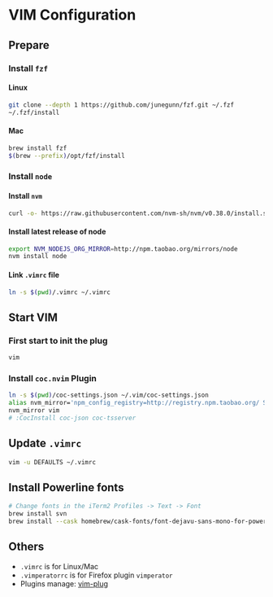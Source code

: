 # VIM Configuration

## Prepare

### Install `fzf`

#### Linux

```bash
git clone --depth 1 https://github.com/junegunn/fzf.git ~/.fzf
~/.fzf/install
```

#### Mac

```bash
brew install fzf
$(brew --prefix)/opt/fzf/install
```

### Install `node`

#### Install `nvm`

```bash
curl -o- https://raw.githubusercontent.com/nvm-sh/nvm/v0.38.0/install.sh | bash
```

#### Install latest release of node

```bash
export NVM_NODEJS_ORG_MIRROR=http://npm.taobao.org/mirrors/node
nvm install node
```

#### Link `.vimrc` file

```bash
ln -s $(pwd)/.vimrc ~/.vimrc
```

## Start VIM

### First start to init the plug

```bash
vim
```

### Install `coc.nvim` Plugin

```bash
ln -s $(pwd)/coc-settings.json ~/.vim/coc-settings.json
alias nvm_mirror='npm_config_registry=http://registry.npm.taobao.org/ SASS_BINARY_SITE=https://npm.taobao.org/mirrors/node-sass/'
nvm_mirror vim
# :CocInstall coc-json coc-tsserver
```

## Update `.vimrc`

```bash
vim -u DEFAULTS ~/.vimrc
```

## Install Powerline fonts

```bash
# Change fonts in the iTerm2 Profiles -> Text -> Font
brew install svn
brew install --cask homebrew/cask-fonts/font-dejavu-sans-mono-for-powerline
```

## Others

- `.vimrc` is for Linux/Mac
- `.vimperatorrc` is for Firefox plugin `vimperator`
- Plugins manage: [vim-plug](https://github.com/junegunn/vim-plug)
